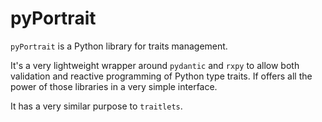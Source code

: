 # pyPortrait

`pyPortrait` is a Python library for traits management.

It's a very lightweight wrapper around `pydantic` and `rxpy` to allow both validation and reactive programming of Python type traits. If offers all the power of those libraries in a very simple interface.

It has a very similar purpose to `traitlets`.
